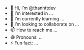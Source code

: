 - 👋 Hi, I’m @thanhttdev
- 👀 I’m interested in ...
- 🌱 I’m currently learning ...
- 💞️ I’m looking to collaborate on ...
- 📫 How to reach me ...
- 😄 Pronouns: ...
- ⚡ Fun fact: ...

<!---
thanhttdev/thanhttdev is a ✨ special ✨ repository because its `README.md` (this file) appears on your GitHub profile.
You can click the Preview link to take a look at your changes.
--->
